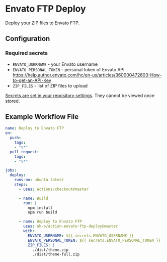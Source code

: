 # Envato FTP Deploy

Deploy your ZIP files to Envato FTP.

## Configuration

### Required secrets

* `ENVATO_USERNAME` - your Envato username
* `ENVATO_PERSONAL_TOKEN` - personal token of Envato API <https://help.author.envato.com/hc/en-us/articles/360000472603-How-to-get-an-API-Key>
* `ZIP_FILES` - list of ZIP files to upload

[Secrets are set in your repository settings](https://help.github.com/en/actions/automating-your-workflow-with-github-actions/creating-and-using-encrypted-secrets). They cannot be viewed once stored.

## Example Workflow File

```yaml
name: Deploy to Envato FTP
on:
  push:
    tags:
    - "v*"
  pull_request:
    tags:
    - "v*"

jobs:
  deploy:
    runs-on: ubuntu-latest
    steps:
      - uses: actions/checkout@master

      - name: Build
        run: |
          npm install
          npm run build

      - name: Deploy to Envato FTP
        uses: nk-o/action-envato-ftp-deploy@master
        with:
          ENVATO_USERNAME: ${{ secrets.ENVATO_USERNAME }}
          ENVATO_PERSONAL_TOKEN: ${{ secrets.ENVATO_PERSONAL_TOKEN }}
          ZIP_FILES: |
            ./dist/theme.zip
            ./dist/theme-full.zip
```
